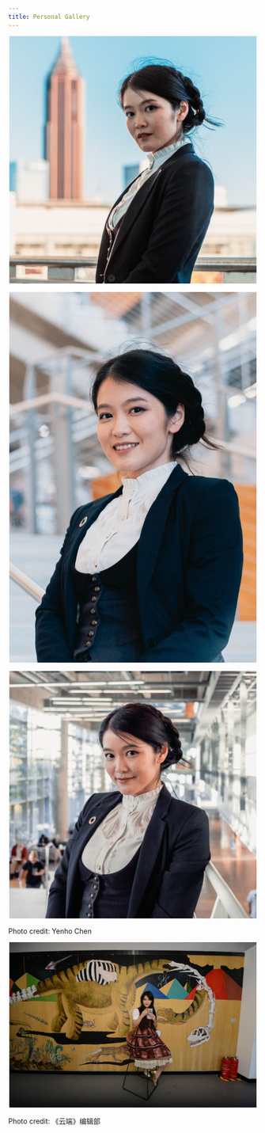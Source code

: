 ```yaml
---
title: Personal Gallery
---
```


<p align="center">
<img src="https://github.com/elise901/elise901/blob/master/258381744_241661721363557_5037137204794656474_n.jpg?raw=true" alt="" width="500px"/>
</p>

<p align="center">
<img src="https://github.com/elise901/elise901/blob/master/258477400_432292288486671_7582075948637901168_n.jpg?raw=true" alt="" width="500px"/>
</p>

<p align="center">
<img src="https://github.com/elise901/elise901/blob/master/258836484_649834626004114_767916467567482999_n.jpg?raw=true" alt="" width="500px"/>
</p>

Photo credit: Yenho Chen


<p align="center">
<img src="https://github.com/elise901/elise901/blob/master/guokr.jpg?raw=true" alt="" width="500px"/>
</p>

Photo credit: 《云端》编辑部

